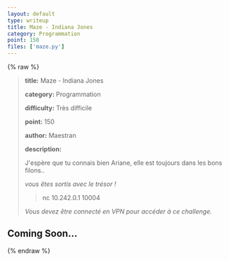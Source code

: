 ```yaml
---
layout: default
type: writeup
title: Maze - Indiana Jones
category: Programmation
point: 150
files: ['maze.py']
---
```


{% raw %}
> **title:** Maze - Indiana Jones
>
> **category:** Programmation
>
> **difficulty:** Très difficile
>
> **point:** 150
>
> **author:** Maestran
>
> **description:**
>
> J'espère que tu connais bien Ariane, elle est toujours dans les bons filons..
>
> *vous êtes sortis avec le trésor !*
>
> > nc 10.242.0.1 10004
>
> *Vous devez être connecté en VPN pour accéder à ce challenge.*
>
> 

## Coming Soon...

{% endraw %}
